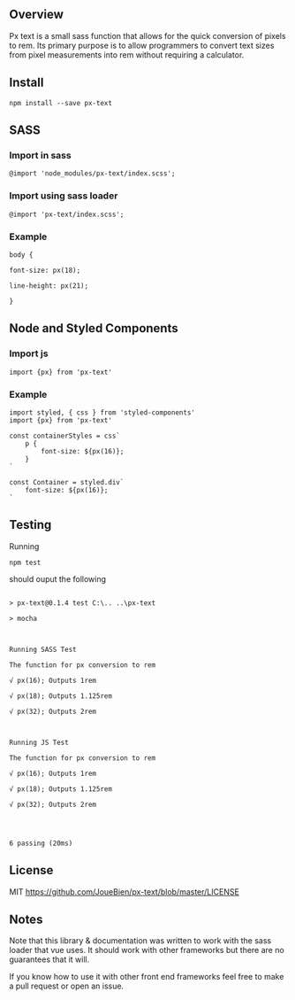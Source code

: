 ## Overview

Px text is a small sass function that allows for the quick conversion of pixels to rem. Its primary purpose is to allow programmers to convert text sizes from pixel measurements into rem without requiring a calculator.

  

## Install

```npm install --save px-text```

## SASS

### Import in sass

```@import 'node_modules/px-text/index.scss';```

### Import using sass loader

```@import 'px-text/index.scss';```

### Example
```
body {

font-size: px(18);

line-height: px(21);

}

```

## Node and Styled Components
### Import js
`import {px} from 'px-text'`

### Example
```
import styled, { css } from 'styled-components'
import {px} from 'px-text'

const containerStyles = css`
	p {
		font-size: ${px(16)};
	}
`

const Container = styled.div`
    font-size: ${px(16)};
`
```

  

## Testing

Running

``` npm test ```

should ouput the following

```

> px-text@0.1.4 test C:\.. ..\px-text

> mocha

  

Running SASS Test

The function for px conversion to rem

√ px(16); Outputs 1rem

√ px(18); Outputs 1.125rem

√ px(32); Outputs 2rem

  

Running JS Test

The function for px conversion to rem

√ px(16); Outputs 1rem

√ px(18); Outputs 1.125rem

√ px(32); Outputs 2rem

  
  

6 passing (20ms)

```

  
  

## License

MIT https://github.com/JoueBien/px-text/blob/master/LICENSE

  
  

## Notes

  

Note that this library & documentation was written to work with the sass loader that vue uses. It should work with other frameworks but there are no guarantees that it will.

  

If you know how to use it with other front end frameworks feel free to make a pull request or open an issue.